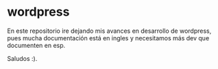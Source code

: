 # wordpress

En este repositorio ire dejando mis avances en desarrollo de wordpress, pues mucha documentación está en ingles y necesitamos más dev que documenten en esp.

Saludos :).
